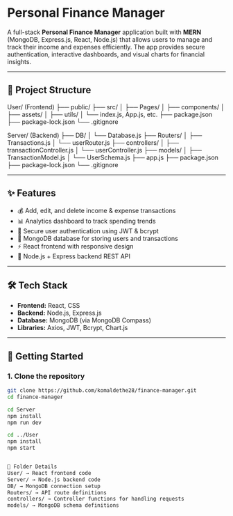 # Personal Finance Manager

A full-stack **Personal Finance Manager** application built with **MERN** (MongoDB, Express.js, React, Node.js) that allows users to manage and track their income and expenses efficiently. The app provides secure authentication, interactive dashboards, and visual charts for financial insights.

---
## 🧩 Project Structure
User/ (Frontend)
├── public/
├── src/
│ ├── Pages/
│ ├── components/
│ ├── assets/
│ ├── utils/
│ └── index.js, App.js, etc.
├── package.json
├── package-lock.json
└── .gitignore

Server/ (Backend)
├── DB/
│ └── Database.js
├── Routers/
│ ├── Transactions.js
│ └── userRouter.js
├── controllers/
│ ├── transactionController.js
│ └── userController.js
├── models/
│ ├── TransactionModel.js
│ └── UserSchema.js
├── app.js
├── package.json
├── package-lock.json
└── .gitignore

---
## ✨ Features

- 💰 Add, edit, and delete income & expense transactions  
- 📊 Analytics dashboard to track spending trends  
- 🔐 Secure user authentication using JWT & bcrypt  
- 🧠 MongoDB database for storing users and transactions  
- ⚡ React frontend with responsive design  
- 🚀 Node.js + Express backend REST API  

---

## 🛠️ Tech Stack

- **Frontend:** React, CSS  
- **Backend:** Node.js, Express.js  
- **Database:** MongoDB (via MongoDB Compass)  
- **Libraries:** Axios, JWT, Bcrypt, Chart.js 

---
## 🚀 Getting Started
### 1. Clone the repository
```bash
git clone https://github.com/komaldethe28/finance-manager.git
cd finance-manager

cd Server
npm install
npm run dev

cd ../User
npm install
npm start


📁 Folder Details
User/ → React frontend code
Server/ → Node.js backend code
DB/ → MongoDB connection setup
Routers/ → API route definitions
controllers/ → Controller functions for handling requests
models/ → MongoDB schema definitions